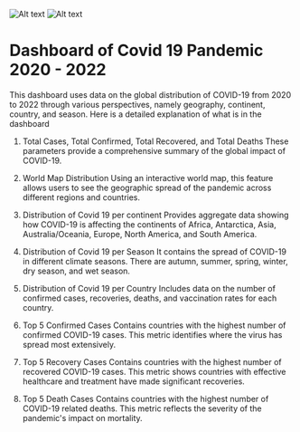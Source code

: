 ![Alt text](/img/dashboard-dav1)
![Alt text](/img/dashboard-dav2)
# Dashboard of Covid 19 Pandemic 2020 - 2022
This dashboard uses data on the global distribution of COVID-19 from 2020 to 2022 through various perspectives, namely geography, continent, country, and season. Here is a detailed explanation of what is in the dashboard

1. Total Cases, Total Confirmed, Total Recovered, and Total Deaths
These parameters provide a comprehensive summary of the global impact of COVID-19.

3. World Map Distribution
Using an interactive world map, this feature allows users to see the geographic spread of the pandemic across different regions and countries.

4. Distribution of Covid 19 per continent
Provides aggregate data showing how COVID-19 is affecting the continents of Africa, Antarctica, Asia, Australia/Oceania, Europe, North America, and South America.

5. Distribution of Covid 19 per Season
It contains the spread of COVID-19 in different climate seasons. There are autumn, summer, spring, winter, dry season, and wet season.

6. Distribution of Covid 19 per Country
Includes data on the number of confirmed cases, recoveries, deaths, and vaccination rates for each country.

7. Top 5 Confirmed Cases
Contains countries with the highest number of confirmed COVID-19 cases. This metric identifies where the virus has spread most extensively.

8. Top 5 Recovery Cases
Contains countries with the highest number of recovered COVID-19 cases. This metric shows countries with effective healthcare and treatment have made significant recoveries.

9. Top 5 Death Cases
Contains countries with the highest number of COVID-19 related deaths. This metric reflects the severity of the pandemic's impact on mortality.
